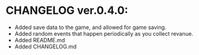 # CHANGELOG ver.0.4.0:
 - Added save data to the game, and allowed for game saving.
 - Added random events that happen periodically as you collect revanue.
 - Added README.md
 - Added CHANGELOG.md
